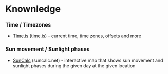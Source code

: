 # Knownledge

### Time / Timezones
* [Time.is](http://time.is/) (time.is) - current time, time zones, offsets and more

### Sun movement / Sunlight phases
* [SunCalc](http://suncalc.net/) (suncalc.net) - interactive map that shows sun movement and sunlight phases during the given day at the given location

